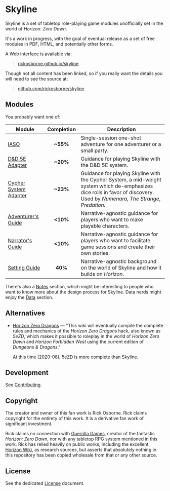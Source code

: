 # Skyline

Skyline is a set of tabletop role-playing game modules unofficially set in the world of _Horizon: Zero Dawn_.

It's a work in progress, with the goal of eventual release as a set of free modules in PDF, HTML, and potentially other forms.

A Web interface is available via:

> [rickosborne.github.io/skyline](https://rickosborne.github.io/skyline/)

Though not all content has been linked, so if you really want the details you will need to see the source at:

> [github.com/rickosborne/skyline](https://github.com/rickosborne/skyline/)

## Modules

You probably want one of:

| Module | Completion | Description |
| ------ | :----: | ----------- |
| [IASO](story/iaso) | **~55%** | Single-session one-shot adventure for one adventurer or a small party. |
| [D&D 5E Adapter](adapter/dnd5e) | **~20%** | Guidance for playing Skyline with the D&D 5E system. |
| [Cypher System Adapter](adapter/cypher) | **~23%** | Guidance for playing Skyline with the Cypher System, a mid-weight system which de-emphasizes dice rolls in favor of discovery. Used by _Numenara_, _The Strange_, _Predation_. |
| [Adventurer's Guide](guide/adventurer) | **&lt;10%** | Narrative-agnostic guidance for players who want to make playable characters. |
| [Narrator's Guide](guide/narrator) | **&lt;10%** | Narrative-agnostic guidance for players who want to facilitate game sessions and create their own stories. |
| [Setting Guide](guide/setting) | **40%** | Narrative-agnostic background on the world of Skyline and how it builds on _Horizon_. |

There's also a [Notes](notes) section, which might be interesting to people who want to know more about the design process for Skyline.
Data nerds might enjoy the [Data](data) section.

## Alternatives

* [Horizon Zero Dragons](http://5ezd.wikidot.com/) — "This wiki will eventually compile the complete rules and mechanics of the _Horizon Zero Dragons_ hack, also known as _5eZD_, which makes it possible to roleplay in the world of _Horizon Zero Dawn_ and _Horizon Forbidden West_ using the current edition of _Dungeons & Dragons_."
  
  At this time (2020-08), 5eZD is more complete than Skyline.

## Development

See [Contributing](CONTRIBUTING.md).

## Copyright

The creator and owner of this fan work is Rick Osborne.
Rick claims copyright for the entirety of this work.
It is a derivative fan work of significant investment.

Rick claims no connection with [Guerrilla Games](https://www.guerrilla-games.com/), creator of the fantastic _Horizon: Zero Dawn_, nor with any tabletop RPG system mentioned in this work.
Rick has relied heavily on public works, including the excellent [Horizon Wiki](https://horizon.fandom.com/), as research sources, but asserts that absolutely nothing in this repository has been copied wholesale from that or any other source.

## License

See the dedicated [License](LICENSE.md) document.
